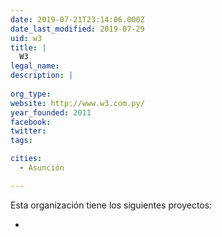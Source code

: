 ```yaml
---
date: 2019-07-21T23:14:06.000Z
date_last_modified: 2019-07-29
uid: w3
title: |
  W3
legal_name: 
description: |
  
org_type: 
website: http://www.w3.com.py/
year_founded: 2011
facebook: 
twitter: 
tags:

cities: 
  - Asunción

---
```


Esta organización tiene los siguientes proyectos:

- [](/proyectos/civic-backoffice-plataforma-de-gestion-semi-automatica-de-la-innovacion-publica-y-la-participacion-ciudadana)
